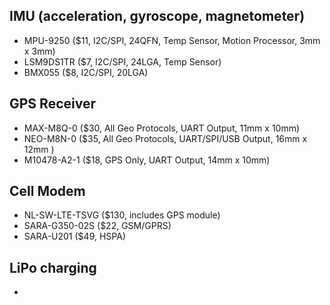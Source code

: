 
## IMU (acceleration, gyroscope, magnetometer)

* MPU-9250 ($11, I2C/SPI, 24QFN, Temp Sensor, Motion Processor, 3mm x 3mm)
* LSM9DS1TR ($7, I2C/SPI, 24LGA, Temp Sensor)
* BMX055 ($8, I2C/SPI, 20LGA)


## GPS Receiver

* MAX-M8Q-0 ($30, All Geo Protocols, UART Output, 11mm x 10mm)
* NEO-M8N-0 ($35, All Geo Protocols, UART/SPI/USB Output, 16mm x 12mm )
* M10478-A2-1 ($18, GPS Only, UART Output, 14mm x 10mm)


## Cell Modem

* NL-SW-LTE-TSVG ($130, includes GPS module)
* SARA-G350-02S ($22, GSM/GPRS)
* SARA-U201 ($49, HSPA)


## LiPo charging

*

